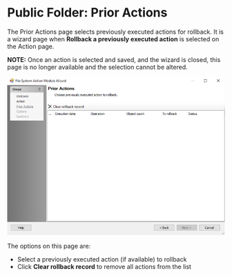 # Public Folder: Prior Actions

The Prior Actions page selects previously executed actions for rollback. It is a wizard page when __Rollback a previously executed action__ is selected on the Action page.

__NOTE:__ Once an action is selected and saved, and the wizard is closed, this page is no longer available and the selection cannot be altered.

![Public Folder Action Module Wizard Prior Actions page](/static/img/product_docs/accessanalyzer/accessanalyzer/enterpriseauditor/admin/action/filesystem/prioractions.png)

The options on this page are:

- Select a previously executed action (if available) to rollback
- Click __Clear rollback record__ to remove all actions from the list
